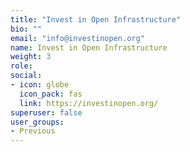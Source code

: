 ```yaml
---
title: "Invest in Open Infrastructure"
bio: ""
email: "info@investinopen.org"
name: Invest in Open Infrastructure
weight: 3
role: 
social:
- icon: globe
  icon_pack: fas
  link: https://investinopen.org/
superuser: false
user_groups:
- Previous
---
```





